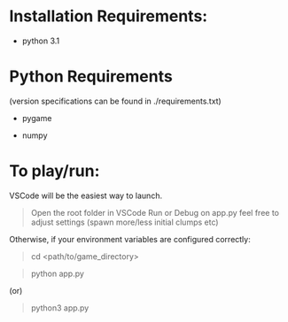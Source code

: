 # Installation Requirements:
- python 3.1

# Python Requirements

(version specifications can be found in ./requirements.txt)

- pygame

- numpy

# To play/run:
VSCode will be the easiest way to launch.
> Open the root folder in VSCode
> Run or Debug on app.py
> feel free to adjust settings (spawn more/less initial clumps etc)


Otherwise, if your environment variables are
configured correctly:

> cd <path/to/game_directory>

> python app.py

(or) 

>  python3 app.py

